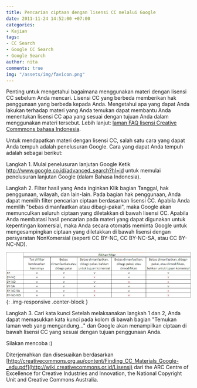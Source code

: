 ```yaml
---
title: Pencarian ciptaan dengan lisensi CC melalui Google
date: 2011-11-24 14:52:00 +07:00
categories:
- Kajian
tags:
- CC Search
- Google CC Search
- Google Search
author: nita
comments: true
img: "/assets/img/favicon.png"
---
```


Penting untuk mengetahui bagaimana menggunakan materi dengan lisensi CC sebelum Anda mencari. Lisensi CC yang berbeda memberikan hak penggunaan yang berbeda kepada Anda. Mengetahui apa yang dapat Anda lakukan terhadap materi yang Anda temukan dapat membantu Anda menentukan lisensi CC apa yang sesuai dengan tujuan Anda dalam menggunakan materi tersebut. Lebih lanjut: [laman FAQ lisensi Creative Commmons bahasa Indonesia](http://creativecommons.or.id/faq/).

Untuk mendapatkan materi dengan lisensi CC, salah satu cara yang dapat Anda tempuh adalah penelusuran Google. Cara yang dapat Anda tempuh adalah sebagai berikut:

Langkah 1. Mulai penelusuran lanjutan Google
Ketik http://www.google.co.id/advanced_search?hl=id untuk memulai penelusuran lanjutan Google (dalam Bahasa Indonesia).

Langkah 2. Filter hasil yang Anda inginkan
Klik bagian Tanggal, hak penggunaan, wilayah, dan lain-lain. Pada bagian hak penggunaan, Anda dapat memilih filter pencarian ciptaan berdasarkan lisensi CC. Apabila Anda memilih "bebas dimanfaatkan atau dibagi-pakai", maka Google akan memunculkan seluruh ciptaan yang diletakkan di bawah lisensi CC. Apabila Anda membatasi hasil pencarian pada materi yang dapat digunakan untuk kepentingan komersial, maka Anda secara otomatis meminta Google untuk mengesampingkan ciptaan yang diletakkan di bawah lisensi dengan persyaratan NonKomersial (seperti CC BY-NC, CC BY-NC-SA, atau CC BY-NC-ND).

![pilihan-filter.jpg](/uploads/pilihan-filter.jpg){: .img-responsive .center-block }

Langkah 3. Cari kata kunci
Setelah melaksanakan langkah 1 dan 2, Anda dapat memasukkan kata kunci pada kolom di bawah bagian "Temukan laman web yang mengandung..." dan Google akan menampilkan ciptaan di bawah lisensi CC yang sesuai dengan tujuan penggunaan Anda.

Silakan mencoba :)

Diterjemahkan dan disesuaikan berdasarkan [http://creativecommons.org.au/content/Finding_CC_Materials_Google-_edu.pdf](http://wiki.creativecommons.or.id/Lisensi) dari the ARC Centre of Excellence for Creative Industries and Innovation, the National Copyright Unit and Creative Commons Australia.
